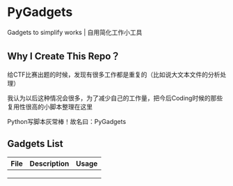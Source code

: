 # PyGadgets
Gadgets to simplify works | 自用简化工作小工具

## Why I Create This Repo？
给CTF比赛出题的时候，发现有很多工作都是重复的（比如说大文本文件的分析处理）

我认为以后这种情况会很多，为了减少自己的工作量，把今后Coding时候的那些复用性很高的小脚本整理在这里

Python写脚本灰常棒！故名曰：PyGadgets
## Gadgets List
File | Description |  Usage  
-|-|-
 |  |  |
 |  |  |
 |  |  |
